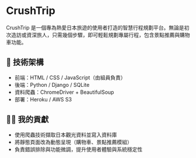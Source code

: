 # CrushTrip

CrushTrip 是一個專為熱愛日本旅遊的使用者打造的智慧行程規劃平台。無論是初次造訪或資深旅人，只需幾個步驟，即可輕鬆規劃專屬行程，包含景點推薦與購物車功能。

## 🔧 技術架構
- 前端：HTML / CSS / JavaScript（由組員負責）
- 後端：Python / Django / SQLite
- 資料爬蟲：ChromeDriver + BeautifulSoup
- 部署：Heroku / AWS S3

## 🧑‍💻 我的貢獻
- 使用爬蟲技術擷取日本觀光資料並寫入資料庫
- 將靜態頁面改為動態呈現（購物車、景點推薦模組）
- 負責錯誤排除與功能微調，提升使用者體驗與系統穩定性

